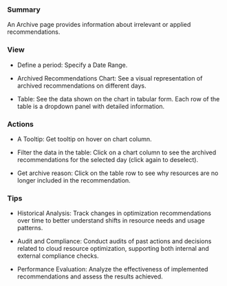 ### **Summary**

An Archive page provides information about irrelevant or applied recommendations.

### **View**
 
- Define a period: Specify a Date Range.

- Archived Recommendations Chart: See a visual representation of archived recommendations on different days.

- Table: See the data shown on the chart in tabular form. Each row of the table is a dropdown panel with detailed information.

### **Actions**

- A Tooltip: Get tooltip on hover on chart column.

- Filter the data in the table: Click on a chart column to see the archived recommendations for the selected day (click again to deselect).

- Get archive reason: Click on the table row to see why resources are no longer included in the recommendation.

### **Tips**

- Historical Analysis: Track changes in optimization recommendations over time to better understand shifts in resource needs and usage patterns.

- Audit and Compliance: Conduct audits of past actions and decisions related to cloud resource optimization, supporting both internal and external compliance checks.

- Performance Evaluation: Analyze the effectiveness of implemented recommendations and assess the results achieved.
